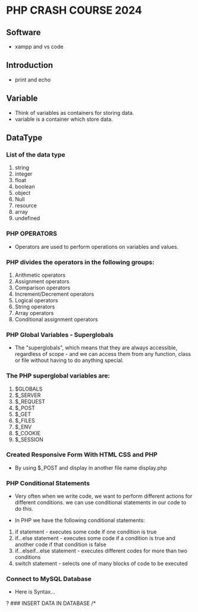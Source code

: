 # PHP CRASH COURSE 2024

## Software

- xampp and vs code

## Introduction

- print and echo

## Variable

- Think of variables as containers for storing data.
- variable is a container which store data.

## DataType

### List of the data type

1. string
2. integer
3. float
4. boolean
5. object
6. Null
7. resource
8. array
9. undefined

### PHP OPERATORS

- Operators are used to perform operations on variables and values.

### PHP divides the operators in the following groups:

1. Arithmetic operators
2. Assignment operators
3. Comparison operators
4. Increment/Decrement operators
5. Logical operators
6. String operators
7. Array operators
8. Conditional assignment operators

### PHP Global Variables - Superglobals
- The "superglobals", which means that they are always accessible, regardless of scope - and we can access them from any function, class or file without having to do anything special.

### The PHP superglobal variables are:
1. $GLOBALS
2. $_SERVER
3. $_REQUEST
4. $_POST
5. $_GET
6. $_FILES
7. $_ENV
8. $_COOKIE
9. $_SESSION

### Created Responsive Form With HTML CSS and PHP
- By using $_POST and display in another file name display.php

### PHP Conditional Statements
- Very often when we write code, we want to perform different actions for different conditions. we can use conditional statements in our code to do this.

- In PHP we have the following conditional statements:

1. if statement - executes some code if one condition is true
2. if...else statement - executes some code if a condition is true and another code if that condition is false
3. if...elseif...else statement - executes different codes for more than two conditions
4. switch statement - selects one of many blocks of code to be executed

### Connect to MySQL Database
- Here is Syntax...
  <br/>
 <?php
 $servername = "localhost";
 $username = "root";
 $password = "";
 $databasename = "anynameyouwant";

 $conn = mysqli_connect("loclahost","root","","sameasdatabasename");
 if(!$conn){
 die("Connection Failed");
 }
 
>?


### INSERT DATA IN DATABASE
/*
 <?php
include "connectiondb.php";

// Taking  4 values from the form data(input)
if(isset($_POST['submit'])){
    $username = $_POST['username'];
    $address = $_POST['address'];
    $email = $_POST['email'];
    $message = $_POST['message'];

$sql = "INSERT INTO phpstudent2(username,address,email,message)VALUES('$username','$address','$email','$message')";
$result=mysqli_query($conn,$sql);
if($result){
    header("Location:display1.php");
}
}
*/


### DISPLAY DATA FROM DATABASE
/*
 $sql = "SELECT * FROM phpstudent2";
            $result= mysqli_query($conn,$sql);
            */
      

### Fetch Data From Database in PHP
1. Creating Database: First, we will create a database named ‘whatyoulike’. You can use your existing database or create a new one.
2. Create Table: Create a table named ‘userdata’.
3. Creating folder and files:
4. Write PHP code to fetch data from the database and display it in an HTML table. 
